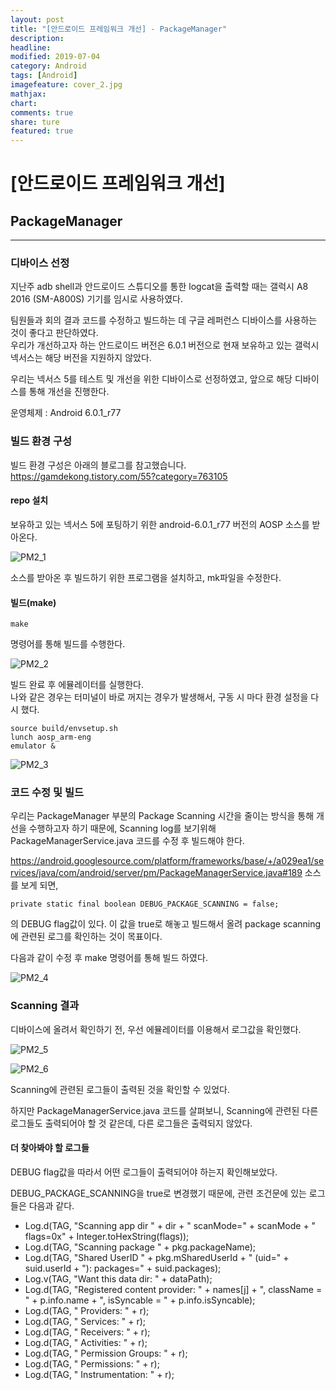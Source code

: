 ```yaml
---
layout: post
title: "[안드로이드 프레임워크 개선] - PackageManager"
description:
headline:
modified: 2019-07-04
category: Android
tags: [Android]
imagefeature: cover_2.jpg
mathjax:
chart:
comments: true
share: ture
featured: true
---
```


# [안드로이드 프레임워크 개선]


## PackageManager


---------------------------------------


### 디바이스 선정  

지난주 adb shell과 안드로이드 스튜디오를 통한 logcat을 출력할 때는 갤럭시 A8 2016 (SM-A800S) 기기를 임시로 사용하였다.  

팀원들과 회의 결과 코드를 수정하고 빌드하는 데 구글 레퍼런스 디바이스를 사용하는 것이 좋다고 판단하였다.  
우리가 개선하고자 하는 안드로이드 버전은 6.0.1 버전으로 현재 보유하고 있는 갤럭시 넥서스는 해당 버전을 지원하지 않았다.  

우리는 넥서스 5를 테스트 및 개선을 위한 디바이스로 선정하였고, 앞으로 해당 디바이스를 통해 개선을 진행한다.  

운영체제 : Android 6.0.1_r77  


### 빌드 환경 구성  

빌드 환경 구성은 아래의 블로그를 참고했습니다.  
https://gamdekong.tistory.com/55?category=763105  

#### repo 설치  

보유하고 있는 넥서스 5에 포팅하기 위한 android-6.0.1_r77 버전의 AOSP 소스를 받아온다.  

![PM2_1](/images/post/PM2_1.png "PM2_1")  

소스를 받아온 후 빌드하기 위한 프로그램을 설치하고, mk파일을 수정한다.  

#### 빌드(make)  

```
make
```

명령어를 통해 빌드를 수행한다.  

![PM2_2](/images/post/PM2_2.png "PM2_2")  

빌드 완료 후 에뮬레이터를 실행한다.  
나와 같은 경우는 터미널이 바로 꺼지는 경우가 발생해서, 구동 시 마다 환경 설정을 다시 했다.  

```
source build/envsetup.sh
lunch aosp_arm-eng
emulator &
```

![PM2_3](/images/post/PM2_3.png "PM2_3")  


### 코드 수정 및 빌드  

우리는 PackageManager 부분의 Package Scanning 시간을 줄이는 방식을 통해 개선을 수행하고자 하기 때문에, Scanning log를 보기위해 PackageManagerService.java 코드를 수정 후 빌드해야 한다.  

https://android.googlesource.com/platform/frameworks/base/+/a029ea1/services/java/com/android/server/pm/PackageManagerService.java#189 소스를 보게 되면,  

```
private static final boolean DEBUG_PACKAGE_SCANNING = false;
```

의 DEBUG flag값이 있다. 이 값을 true로 해놓고 빌드해서 올려 package scanning에 관련된 로그를 확인하는 것이 목표이다.  

다음과 같이 수정 후 make 명령어를 통해 빌드 하였다.  

![PM2_4](/images/post/PM2_4.png "PM2_4")  


### Scanning 결과  

디바이스에 올려서 확인하기 전, 우선 에뮬레이터를 이용해서 로그값을 확인했다.  

![PM2_5](/images/post/PM2_5.png "PM2_5")  

![PM2_6](/images/post/PM2_6.png "PM2_6")  

Scanning에 관련된 로그들이 출력된 것을 확인할 수 있었다.  

하지만 PackageManagerService.java 코드를 살펴보니, Scanning에 관련된 다른 로그들도 출력되어야 할 것 같은데, 다른 로그들은 출력되지 않았다.  

#### 더 찾아봐야 할 로그들  

DEBUG flag값을 따라서 어떤 로그들이 출력되어야 하는지 확인해보았다.  

DEBUG_PACKAGE_SCANNING을 true로 변경했기 때문에, 관련 조건문에 있는 로그들은 다음과 같다.  

* Log.d(TAG, "Scanning app dir " + dir + " scanMode=" + scanMode + " flags=0x" + Integer.toHexString(flags));  
* Log.d(TAG, "Scanning package " + pkg.packageName);  
* Log.d(TAG, "Shared UserID " + pkg.mSharedUserId + " (uid=" + suid.userId + "): packages=" + suid.packages);  
* Log.v(TAG, "Want this data dir: " + dataPath);  
* Log.d(TAG, "Registered content provider: " + names[j] + ", className = " + p.info.name + ", isSyncable = " + p.info.isSyncable);  
* Log.d(TAG, "  Providers: " + r);  
* Log.d(TAG, "  Services: " + r);  
* Log.d(TAG, "  Receivers: " + r);  
* Log.d(TAG, "  Activities: " + r);  
* Log.d(TAG, "  Permission Groups: " + r);  
* Log.d(TAG, "  Permissions: " + r);  
* Log.d(TAG, "  Instrumentation: " + r);  

